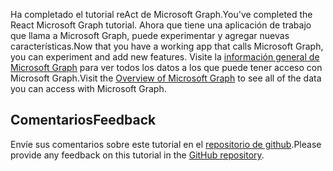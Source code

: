 <!-- markdownlint-disable MD002 MD041 -->

<span data-ttu-id="0a253-101">Ha completado el tutorial reAct de Microsoft Graph.</span><span class="sxs-lookup"><span data-stu-id="0a253-101">You've completed the React Microsoft Graph tutorial.</span></span> <span data-ttu-id="0a253-102">Ahora que tiene una aplicación de trabajo que llama a Microsoft Graph, puede experimentar y agregar nuevas características.</span><span class="sxs-lookup"><span data-stu-id="0a253-102">Now that you have a working app that calls Microsoft Graph, you can experiment and add new features.</span></span> <span data-ttu-id="0a253-103">Visite la [información general de Microsoft Graph](/graph/overview) para ver todos los datos a los que puede tener acceso con Microsoft Graph.</span><span class="sxs-lookup"><span data-stu-id="0a253-103">Visit the [Overview of Microsoft Graph](/graph/overview) to see all of the data you can access with Microsoft Graph.</span></span>

## <a name="feedback"></a><span data-ttu-id="0a253-104">Comentarios</span><span class="sxs-lookup"><span data-stu-id="0a253-104">Feedback</span></span>

<span data-ttu-id="0a253-105">Envíe sus comentarios sobre este tutorial en el [repositorio de github](https://github.com/microsoftgraph/msgraph-training-reactspa).</span><span class="sxs-lookup"><span data-stu-id="0a253-105">Please provide any feedback on this tutorial in the [GitHub repository](https://github.com/microsoftgraph/msgraph-training-reactspa).</span></span>